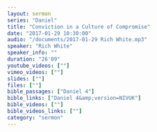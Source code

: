 ```yaml
---
layout: sermon
series: "Daniel"
title: "Conviction in a Culture of Compromise"
date: "2017-01-29 10:30:00"
audio: "/documents/2017-01-29 Rich White.mp3"
speaker: "Rich White"
speaker_info: ""
duration: "26'09"
youtube_videos: [""]
vimeo_videos: [""]
slides: [""]
files: [""]
bible_passages: ["Daniel 4"]
bible_links: ["Daniel 4&amp;version=NIVUK"]
bible_videos: [""]
bible_videos_links: [""]
category: "sermon"
---
```

